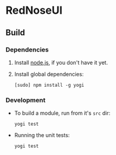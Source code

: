 # RedNoseUI

## Build

### Dependencies

1. Install [node.js](http://nodejs.org), if you don't have it yet.

2. Install global dependencies:

    ```
    [sudo] npm install -g yogi

### Development

* To build a module, run from it's `src` dir:

    ```
    yogi test

* Running the unit tests:

    ```
    yogi test
